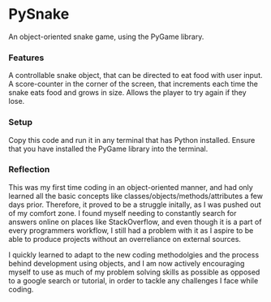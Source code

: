 # PySnake

An object-oriented snake game, using the PyGame library. 

### Features

A controllable snake object, that can be directed to eat food with user input.
A score-counter in the corner of the screen, that increments each time the snake eats food and grows in size.
Allows the player to try again if they lose.

### Setup

Copy this code and run it in any terminal that has Python installed.
Ensure that you have installed the PyGame library into the terminal.


### Reflection

This was my first time coding in an object-oriented manner, and had only learned all the basic concepts like classes/objects/methods/attributes a few days prior.
Therefore, it proved to be a struggle initally, as I was pushed out of my comfort zone. I found myself needing to constantly search for answers online on places like StackOverflow, and even though it is a part of every programmers workflow, I still had a problem with it as I aspire to be able to produce projects without an overreliance on external sources.

I quickly learned to adapt to the new coding methodolgies and the process behind development using objects, and I am now actively encouraging myself to use as much of my problem solving skills as possible as opposed to a google search or tutorial, in order to tackle any challenges I face while coding.
